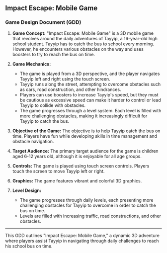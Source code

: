 ## Impact Escape: Mobile Game

### Game Design Document (GDD)

1. **Game Concept:**
"Impact Escape: Mobile Game" is a 3D mobile game that revolves around the daily adventures of Tayyip, a 16-year-old high school student. Tayyip has to catch the bus to school every morning. However, he encounters various obstacles on the way and uses boosters to try to reach the bus on time.

2. **Game Mechanics:**
   - The game is played from a 3D perspective, and the player navigates Tayyip left and right using the touch screen.
   - Tayyip runs along the street, attempting to overcome obstacles such as cars, road construction, and other hindrances.
   - Players can use boosters to increase Tayyip's speed, but they must be cautious as excessive speed can make it harder to control or lead Tayyip to collide with obstacles.
   - The game progresses through a level system. Each level is filled with more challenging obstacles, making it increasingly difficult for Tayyip to catch the bus.

3. **Objective of the Game:**
   The objective is to help Tayyip catch the bus on time. Players have fun while developing skills in time management and obstacle navigation.

4. **Target Audience:**
   The primary target audience for the game is children aged 6-12 years old, although it is enjoyable for all age groups.

5. **Controls:**
   The game is played using touch screen controls. Players touch the screen to move Tayyip left or right.

6. **Graphics:**
   The game features vibrant and colorful 3D graphics.

7. **Level Design:**
   - The game progresses through daily levels, each presenting more challenging obstacles for Tayyip to overcome in order to catch the bus on time.
   - Levels are filled with increasing traffic, road constructions, and other obstacles.

---

This GDD outlines "Impact Escape: Mobile Game," a dynamic 3D adventure where players assist Tayyip in navigating through daily challenges to reach his school bus on time.
